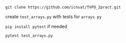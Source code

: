 `git clone https://github.com/icnsat/TVPO_2pract.git`

create `test_arrays.py` with tests for `arrays.py`

`pip install pytest` if needed

`pytest test_arrays.py`
